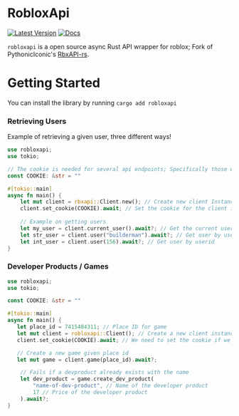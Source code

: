 # RobloxApi
[![Latest Version](https://img.shields.io/crates/v/robloxapi.svg)](https://crates.io/crates/robloxapi) [![Docs](https://img.shields.io/badge/docs.rs-robloxapi-green)](https://docs.rs/robloxapi)

`robloxapi` is a open source async Rust API wrapper for roblox; Fork of PythonicIconic's [RbxAPI-rs](https://github.com/PythonicIconic/RbxAPI-rs). 

# Getting Started
You can install the library by running `cargo add robloxapi`

### Retrieving Users
Example of retrieving a given user, three different ways!
```rust
use robloxapi;
use tokio;

// The cookie is needed for several api endpoints; Specifically those which interact with acccount / game data.
const COOKIE: &str = ""

#[tokio::main]
async fn main() {
    let mut client = rbxapi::Client.new(); // Create new client Instance
    client.set_cookie(COOKIE).await; // Set the cookie for the client instance
    
    // Example on getting users
    let my_user = client.current_user().await?; // Get the current user
    let str_user = client.user("builderman").await?; // Get user by username
    let int_user = client.user(156).await?; // Get user by userid
}
```

### Developer Products / Games
```rust
use robloxapi;
use tokio;

const COOKIE: &str = ""

#[tokio::main]
async fn main() {
   let place_id = 7415484311; // Place ID for game
   let mut client = robloxapi::Client(); // Create a new client instance
   client.set_cookie(COOKIE).await; // We need to set the cookie if we want to have permissions for creating developer products

   // Create a new game given place id
   let mut game = client.game(place_id).await?;

    // Fails if a devproduct already exists with the name
    let dev_product = game.create_dev_product(
        "name-of-dev-product", // Name of the developer product
        17 // Price of the developer product
    ).await?;
}

```

